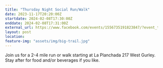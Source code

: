 ```yaml
---
title: "Thursday Night Social Run/Walk"
date: 2023-11-17T20:20:00Z
startdate: 2024-02-08T17:30:00Z
enddate: 2024-02-08T17:31:00Z
external_url: https://www.facebook.com/events/1556735191823847/?event_time_id=1556735215157178
layout: post
location: 
feature-img: "assets/img/big-trail.jpg"
---
```


Join us for a 2-4 mile run or walk starting at La Planchada 217 West Gurley. Stay after for food and/or beverages if you like. <br>
  <br>
  
